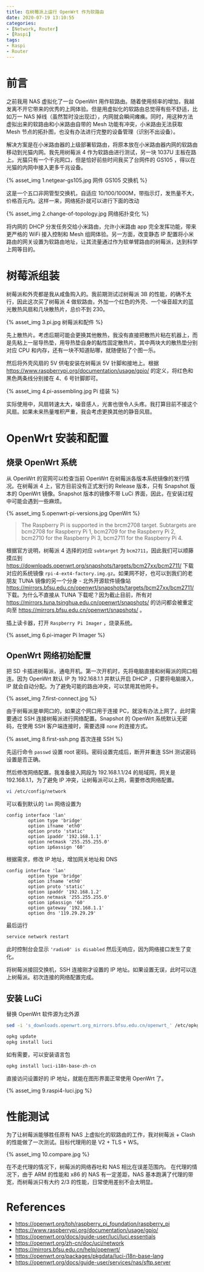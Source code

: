 ```yaml
---
title: 在树莓派上运行 OpenWrt 作为软路由
date: 2020-07-19 13:10:55
categories:
- [Network, Router]
- [Raspi]
tags:
- Raspi
- Router
---
```


# 前言

之前我用 NAS 虚拟化了一台 OpenWrt 用作软路由。随着使用频率的增加，我越发离不开它带来的优秀的上网体验。但是用虚拟化的软路由总觉得有些不舒适，比如万一 NAS 掉线（虽然暂时没出现过），内网就会瞬间瘫痪。同时，用这种方法虚拟出来的软路由和小米路由自带的 Mesh 功能有冲突，小米路由无法获取 Mesh 节点的拓扑图，也没有办法进行完整的设备管理（识别不出设备）。

解决方案是在小米路由器的上级部署软路由，将原本放在小米路由器内网的软路由移动到光猫内网。我先用树莓派 4 作为软路由进行测试，另一块 1037U 主板在路上。光猫只有一个千兆网口，但是恰好前些时间我买了台网件的 GS105 ，得以在光猫的内网中接入更多千兆设备。

{% asset_img 1.netgear-gs105.jpg 网件 GS105 交换机 %}

这是一个五口非网管型交换机，自适应 10/100/1000M，带指示灯，发热量不大，价格百元内。这样一来，网络拓扑就可以进行下面的改动

{% asset_img 2.change-of-topology.jpg 网络拓扑变化 %}

将内网的 DHCP 分发任务交给小米路由，允许小米路由 app 完全发挥功能，带来更严格的 WiFi 接入控制和 Mesh 组网体验。另一方面，改变静态 IP 配置将小米路由的网关设置为软路由地址，让其流量通过作为软单臂路由的树莓派，达到科学上网等目的。

# 树莓派组装

<!--more-->

树莓派和外壳都是我从咸鱼购入的。我前期测试过树莓派 3B 的性能，的确不太行，因此这次买了树莓派 4 做软路由，外加一个红色的外壳、一个噪音超大的蓝光散热风扇和几块散热片，总价不到 230。

{% asset_img 3.pi.jpg 树莓派和配件 %}

先上散热片。考虑后期可能会更换其他散热，我没有直接把散热片粘在机器上，而是先粘上一层导热垫，用导热垫自身的黏性固定散热片。其中两块大的散热垫分别对应 CPU 和内存，还有一块不知道贴哪，就随便贴了个图一乐。

然后将外壳风扇的 5V 供电安装在树莓派 5V 针脚和接地上。根据 https://www.raspberrypi.org/documentation/usage/gpio/ 的定义，将红色和黑色两条线分别接在 4、6 号针脚即可。

{% asset_img 4.pi-assembling.jpg Pi 组装 %}

实际使用中，风扇转速太大，噪音感人，光害也很令人头疼。我打算目前不接这个风扇。如果未来热量堆积严重，我会考虑更换其他的静音风扇。

# OpenWrt 安装和配置

## 烧录 OpenWrt 系统

从 OpenWrt 的官网可以检查当前 OpenWrt 在树莓派各版本系统镜像的发行情况。在树莓派 4 上，官方目前没有正式发行的 Release 版本，只有 Snapshot 版本的 OpenWrt 镜像。Snapshot 版本的镜像不带 LuCi 界面，因此，在安装过程中可能会遇到一些麻烦。

{% asset_img 5.openwrt-pi-versions.jpg OpenWrt %}

> The Raspberry Pi is supported in the brcm2708 target.
> Subtargets are bcm2708 for Raspberry Pi 1, bcm2709 for the Raspberry Pi 2, bcm2710 for the Raspberry Pi 3, bcm2711 for the Raspberry Pi 4.

根据官方说明，树莓派 4 选择的对应 `subtarget` 为 `bcm2711`，因此我们可以顺藤摸瓜到 https://downloads.openwrt.org/snapshots/targets/bcm27xx/bcm2711/ 下载对应的系统镜像 `rpi-4-ext4-factory.img.gz`。如果网不好，也可以到我们的老朋友 TUNA 镜像的另一个分身 - 北外开源软件镜像站 https://mirrors.bfsu.edu.cn/openwrt/snapshots/targets/bcm27xx/bcm2711/ 下载。为什么不直接从 TUNA 下载呢？因为截止目前，所有对 https://mirrors.tuna.tsinghua.edu.cn/openwrt/snapshots/ 的访问都会被重定向至 https://mirrors.bfsu.edu.cn/openwrt/snapshots/ 。

插上读卡器，打开 `Raspberry Pi Imager` ，烧录系统。

{% asset_img 6.pi-imager Pi Imager %}

## OpenWrt 网络初始配置

把 SD 卡插进树莓派，通电开机。第一次开机时，先将电脑直接和树莓派的网口相连。因为 OpenWrt 默认 IP 为 192.168.1.1 并默认开启 DHCP ，只要将电脑接入，IP 就会自动分配。为了避免可能的路由冲突，可以禁用其他网卡。

{% asset_img 7.first-connect.jpg %}

由于树莓派是单网口的，如果这个网口用于连接 PC，就没有办法上网了。此时需要通过 SSH 连接树莓派进行网络配置。Snapshot 的 OpenWrt 系统默认无密码，在使用 SSH 客户端连接时，需要选择 `none` 的连接方式。

{% asset_img 8.first-ssh.png 首次连接 SSH %}

先运行命令 `passwd` 设置 root 密码。密码设置完成后，断开并重连 SSH 测试密码设置是否正确。

然后修改网络配置。我准备接入网段为 192.168.1.1/24 的局域网，网关是 192.168.1.1，为了避免 IP 冲突，让树莓派可以上网，需要修改网络配置。

```bash
vi /etc/config/network
```

可以看到默认的 `lan` 网络设置为

```
config interface 'lan'
        option type 'bridge'
        option ifname 'eth0'
        option proto 'static'
        option ipaddr '192.168.1.1'
        option netmask '255.255.255.0'
        option ip6assign '60'
```

根据需求，修改 IP 地址，增加网关地址和 DNS

```
config interface 'lan'
        option type 'bridge'
        option ifname 'eth0'
        option proto 'static'
        option ipaddr '192.168.1.2'
        option netmask '255.255.255.0'
        option ip6assign '60'
        option gateway '192.168.1.1'
        option dns '119.29.29.29'
```

最后运行

```bash
service network restart
```

此时控制台会显示 `'radio0' is disabled` 然后无响应，因为网络接口发生了变化。

将树莓派接回交换机，SSH 连接刚才设置的 IP 地址。如果设置无误，此时可以连上树莓派。初次连接的网络配置完成。

## 安装 LuCi

替换 OpenWrt 软件源为北外源

```bash
sed -i 's_downloads.openwrt.org_mirrors.bfsu.edu.cn/openwrt_' /etc/opkg/distfeeds.conf
```

```bash
opkg update
opkg install luci
```

如有需要，可以安装语言包

```bash
opkg install luci-i18n-base-zh-cn
```

直接访问设置好的 IP 地址，就能在图形界面正常使用 OpenWrt 了。

{% asset_img 9.raspi4-luci.jpg %}

# 性能测试

为了让树莓派能够胜任原有 NAS 上虚拟化的软路由的工作，我对树莓派 + Clash 的性能做了一次测试。目标代理用的是 V2 + TLS + WS。

{% asset_img 10.compare.jpg %}

在不走代理的情况下，树莓派的网络吞吐和 NAS 相比在误差范围内。 在代理的情况下，由于 ARM 的性能和 x86 的 NAS 有一定差距，NAS 基本跑满了代理的带宽，而树莓派只有大约 2/3 的性能，日常使用差别不会太明显。

# References

- https://openwrt.org/toh/raspberry_pi_foundation/raspberry_pi
- https://www.raspberrypi.org/documentation/usage/gpio/
- https://openwrt.org/docs/guide-user/luci/luci.essentials
- https://openwrt.org/zh-cn/doc/uci/network
- https://mirrors.bfsu.edu.cn/help/openwrt/
- https://openwrt.org/packages/pkgdata/luci-i18n-base-lang
- https://openwrt.org/docs/guide-user/services/nas/sftp.server
